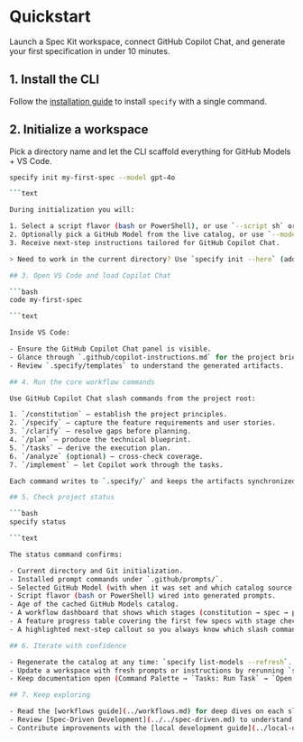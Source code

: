 # Quickstart

Launch a Spec Kit workspace, connect GitHub Copilot Chat, and generate your first specification in under 10 minutes.

## 1. Install the CLI

Follow the [installation guide](installation.md) to install `specify` with a single command.

## 2. Initialize a workspace

Pick a directory name and let the CLI scaffold everything for GitHub Models + VS Code.

```bash
specify init my-first-spec --model gpt-4o

```text

During initialization you will:

1. Select a script flavor (bash or PowerShell), or use `--script sh` or `--script ps` to skip the prompt.
2. Optionally pick a GitHub Model from the live catalog, or use `--model <model-id>` to preselect.
3. Receive next-step instructions tailored for GitHub Copilot Chat.

> Need to work in the current directory? Use `specify init --here` (add `--force` to merge into non-empty directories).

## 3. Open VS Code and load Copilot Chat

```bash
code my-first-spec

```text

Inside VS Code:

- Ensure the GitHub Copilot Chat panel is visible.
- Glance through `.github/copilot-instructions.md` for the project briefing.
- Review `.specify/templates` to understand the generated artifacts.

## 4. Run the core workflow commands

Use GitHub Copilot Chat slash commands from the project root:

1. `/constitution` – establish the project principles.
2. `/specify` – capture the feature requirements and user stories.
3. `/clarify` – resolve gaps before planning.
4. `/plan` – produce the technical blueprint.
5. `/tasks` – derive the execution plan.
6. `/analyze` (optional) – cross-check coverage.
7. `/implement` – let Copilot work through the tasks.

Each command writes to `.specify/` and keeps the artifacts synchronized with the constitution.

## 5. Check project status

```bash
specify status

```text

The status command confirms:

- Current directory and Git initialization.
- Installed prompt commands under `.github/prompts/`.
- Selected GitHub Model (with when it was set and which catalog source supplied it).
- Script flavor (bash or PowerShell) wired into generated prompts.
- Age of the cached GitHub Models catalog.
- A workflow dashboard that shows which stages (constitution → spec → plan → tasks) are complete and surfaces the next recommended slash commands.
- A feature progress table covering the first few specs with stage checkmarks and suggested next actions (use `specify status --json` to export the full dataset).
- A highlighted next-step callout so you always know which slash command to trigger next. For automation-friendly output, run `specify status --agent` for plain text or `--json` for structured data.

## 6. Iterate with confidence

- Regenerate the catalog at any time: `specify list-models --refresh`.
- Update a workspace with fresh prompts or instructions by rerunning `specify init --here`.
- Keep documentation open (Command Palette → `Tasks: Run Task` → `Open Docs Site`) for live previews.

## 7. Keep exploring

- Read the [workflows guide](../workflows.md) for deep dives on each slash command.
- Review [Spec-Driven Development](../../spec-driven.md) to understand the methodology behind the kit.
- Contribute improvements with the [local development guide](../local-development.md).
